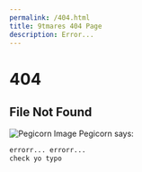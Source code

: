 ```yaml
---
permalink: /404.html
title: 9tmares 404 Page
description: Error...
---
```

# 404

## File Not Found
![Pegicorn Image](../images/unicorn.png)
Pegicorn says:
```markdown
errorr... errorr...
check yo typo
```